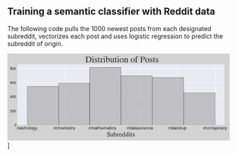 ## Training a semantic classifier with Reddit data

The following code pulls the 1000 newest posts from each designated subreddit, vectorizes each post and uses logistic regression to predict the subreddit of origin.

![post_dist](images/post_dist.png)]